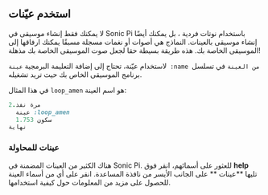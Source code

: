 ## استخدم عيّنات

لا يمكنك فقط إنشاء موسيقى في Sonic Pi باستخدام نوتات فردية ، بل يمكنك أيضًا إنشاء موسيقى بالعينات. النماذج هي أصوات أو نغمات مسجلة مسبقًا يمكنك ارفاقها إلى الموسيقى الخاصة بك. هذه طريقة بسيطة حقا لجعل صوت الموسيقى الخاصة بك مذهلة!

لاستخدام عيّنة، تحتاج إلى إضافة التعليمة البرمجية `عينة :name من العينة` في تسلسل برنامج الموسيقى الخاص بك حيث تريد تشغيله.

في هذا المثال `loop_amen` هو اسم العينة:

```ruby
2.مرة نفذ
  عينة :loop_amen
  سكون 1.753
نهاية
```

### عينات للمحاولة

هناك الكثير من العينات المضمنة في Sonic Pi. للعثور على أسمائهم، انقر فوق **help** تليها **عينات ** على الجانب الأيسر من نافذة المساعدة. انقر على أي من أسماء العينة للحصول على مزيد من المعلومات حول كيفية استخدامها.